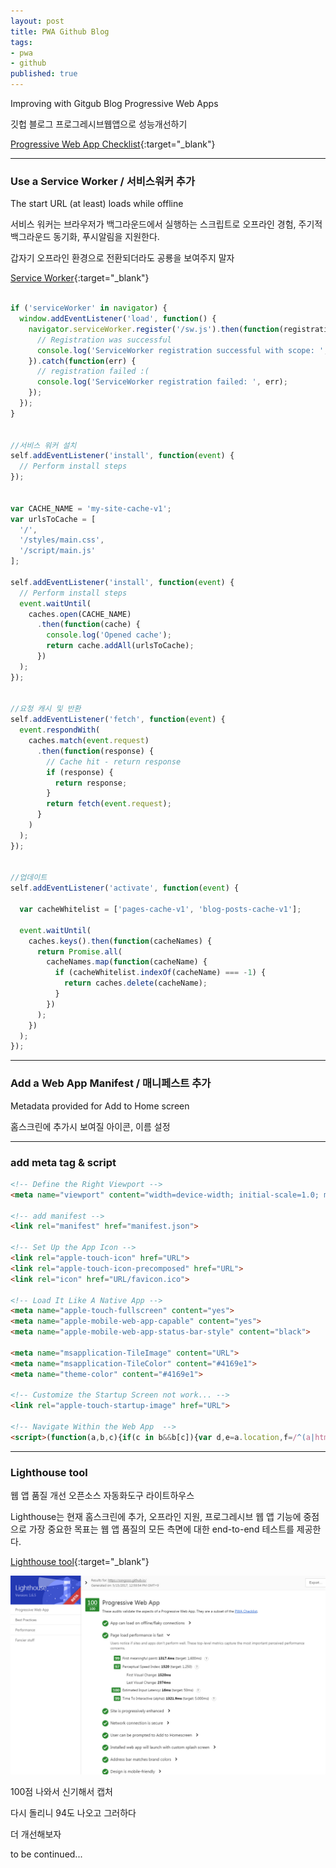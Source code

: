 ```yaml
---
layout: post
title: PWA Github Blog
tags:
- pwa
- github
published: true
---
```



Improving with Gitgub Blog Progressive Web Apps

깃헙 블로그 프로그레시브웹앱으로 성능개선하기




[Progressive Web App Checklist](https://developers.google.com/web/progressive-web-apps/checklist){:target="_blank"}

---

### Use a Service Worker / 서비스워커 추가

The start URL (at least) loads while offline

서비스 워커는 브라우저가 백그라운드에서 실행하는 스크립트로 오프라인 경험, 주기적 백그라운드 동기화, 푸시알림을 지원한다.

갑자기 오프라인 환경으로 전환되더라도 공룡을 보여주지 말자


[Service Worker](https://developers.google.com/web/fundamentals/getting-started/primers/service-workers){:target="_blank"}

```javascript

if ('serviceWorker' in navigator) {
  window.addEventListener('load', function() {
    navigator.serviceWorker.register('/sw.js').then(function(registration) {
      // Registration was successful
      console.log('ServiceWorker registration successful with scope: ', registration.scope);
    }).catch(function(err) {
      // registration failed :(
      console.log('ServiceWorker registration failed: ', err);
    });
  });
}


//서비스 워커 설치
self.addEventListener('install', function(event) {
  // Perform install steps
});


var CACHE_NAME = 'my-site-cache-v1';
var urlsToCache = [
  '/',
  '/styles/main.css',
  '/script/main.js'
];

self.addEventListener('install', function(event) {
  // Perform install steps
  event.waitUntil(
    caches.open(CACHE_NAME)
      .then(function(cache) {
        console.log('Opened cache');
        return cache.addAll(urlsToCache);
      })
  );
});


//요청 캐시 및 반환
self.addEventListener('fetch', function(event) {
  event.respondWith(
    caches.match(event.request)
      .then(function(response) {
        // Cache hit - return response
        if (response) {
          return response;
        }
        return fetch(event.request);
      }
    )
  );
});


//업데이트
self.addEventListener('activate', function(event) {

  var cacheWhitelist = ['pages-cache-v1', 'blog-posts-cache-v1'];

  event.waitUntil(
    caches.keys().then(function(cacheNames) {
      return Promise.all(
        cacheNames.map(function(cacheName) {
          if (cacheWhitelist.indexOf(cacheName) === -1) {
            return caches.delete(cacheName);
          }
        })
      );
    })
  );
});

```

---

### Add a Web App Manifest / 매니페스트 추가

Metadata provided for Add to Home screen

홈스크린에 추가시 보여질 아이콘, 이름 설정

---

### add meta tag & script

```html
<!-- Define the Right Viewport -->
<meta name="viewport" content="width=device-width; initial-scale=1.0; maximum-scale=1.0; user-scalable=no" />

<!-- add manifest -->
<link rel="manifest" href="manifest.json">

<!-- Set Up the App Icon -->
<link rel="apple-touch-icon" href="URL">
<link rel="apple-touch-icon-precomposed" href="URL">
<link rel="icon" href="URL/favicon.ico">

<!-- Load It Like A Native App -->
<meta name="apple-touch-fullscreen" content="yes">
<meta name="apple-mobile-web-app-capable" content="yes">
<meta name="apple-mobile-web-app-status-bar-style" content="black">

<meta name="msapplication-TileImage" content="URL">
<meta name="msapplication-TileColor" content="#4169e1">
<meta name="theme-color" content="#4169e1">

<!-- Customize the Startup Screen not work... -->
<link rel="apple-touch-startup-image" href="URL">

<!-- Navigate Within the Web App  -->
<script>(function(a,b,c){if(c in b&&b[c]){var d,e=a.location,f=/^(a|html)$/i;a.addEventListener("click",function(a){d=a.target;while(!f.test(d.nodeName))d=d.parentNode;"href"in d&&(d.href.indexOf("http")||~d.href.indexOf(e.host))&&(a.preventDefault(),e.href=d.href)},!1)}})(document,window.navigator,"standalone")</script> 
```

---

### Lighthouse tool

웹 앱 품질 개선 오픈소스 자동화도구 라이트하우스

Lighthouse는 현재 홈스크린에 추가, 오프라인 지원, 프로그레시브 웹 앱 기능에 중점으로 가장 중요한 목표는 웹 앱 품질의 모든 측면에 대한 end-to-end 테스트를 제공한다.


[Lighthouse tool](https://developers.google.com/web/tools/lighthouse/){:target="_blank"}


![](../images/pwa.jpg)

100점 나와서 신기해서 캡처

다시 돌리니 94도 나오고 그러하다

더 개선해보자


to be continued...



